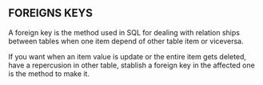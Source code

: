 ## FOREIGNS KEYS 

A foreign key is the method used in SQL for dealing with relation ships between tables when one item depend of other table item or viceversa. 

If you want when an item value is update or the entire item gets deleted, have a repercusion in other table, stablish a foreign key in the affected one is the method to make it. 


```SQL

```